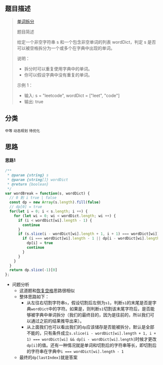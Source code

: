 ## 题目描述

> [单词拆分](https://leetcode-cn.com/problems/word-break/)
>
>题目简述
>
>给定一个非空字符串 s 和一个包含非空单词的列表 wordDict，判定 s 是否可以被空格拆分为一个或多个在字典中出现的单词。
>
>说明：
> - 拆分时可以重复使用字典中的单词。
> - 你可以假设字典中没有重复的单词。
>
>示例 1：
>
> - 输入: s = "leetcode", wordDict = ["leet", "code"]
> - 输出: true
## 分类
`中等` `动态规划` `待优化`

## 思路
#### 思路1
```javascript
/**
 * @param {string} s
 * @param {string[]} wordDict
 * @return {boolean}
 */
var wordBreak = function(s, wordDict) {
  // 0 到 i true | false
  const dp = new Array(s.length).fill(false)
  // dp[0] = true
  for(let i = 0; i < s.length; i ++) {
    for (let wi = 0; wi < wordDict.length; wi ++) {
      if (i < wordDict[wi].length - 1) {
        continue
      }
      if (s.slice(i - wordDict[wi].length + 1, i + 1) === wordDict[wi]) {
        if (i === wordDict[wi].length - 1 || dp[i - wordDict[wi].length]) {
          dp[i] = true
          continue
        }
      }
    }
  }
  return dp.slice(-1)[0]
};
```
- 问题分析
  - 这道题和[恢复空格](面试题-17.13-恢复空格.md)思路很相似
  - 整体思路如下：
    - 从左往右切割字符串`s`，假设切割后左侧为`s1`，判断`s1`的末尾是否是字典`wordDict`中的字符。如果是，则判断`s1`切割该末尾字符后，是否能够被字典中单词拆分（我们的最终目的，因为是往前的，所以我们可以通过之前的结果推导出来）。
    - 从上面我们也可以看出我们的`dp`应该储存是否能被拆分，默认是全部不能的，只有条件成立`s.slice(i - wordDict[wi].length + 1, i + 1) === wordDict[wi] && dp[i - wordDict[wi].length]`时候才更改`dp[i]`的值。还有一种情况就是单词和切割后的字符串等长，即切割后的字符串在字典中`i === wordDict[wi].length - 1`
  - 最终的`dp[lastIndex]`就是答案


